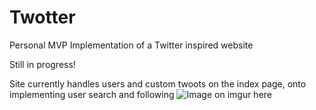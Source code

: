 # Twotter
Personal MVP Implementation of a Twitter inspired website

Still in progress!

Site currently handles users and custom twoots on the index page, onto implementing user search and following
![Image on imgur here](http://i.imgur.com/b3xms8u.png)